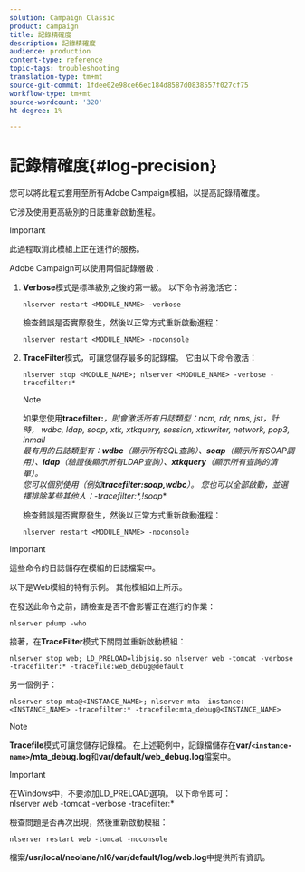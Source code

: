 ```yaml
---
solution: Campaign Classic
product: campaign
title: 記錄精確度
description: 記錄精確度
audience: production
content-type: reference
topic-tags: troubleshooting
translation-type: tm+mt
source-git-commit: 1fdee02e98ce66ec184d8587d0838557f027cf75
workflow-type: tm+mt
source-wordcount: '320'
ht-degree: 1%

---
```



# 記錄精確度{#log-precision}

您可以將此程式套用至所有Adobe Campaign模組，以提高記錄精確度。

它涉及使用更高級別的日誌重新啟動進程。

>[!IMPORTANT]
>
>此過程取消此模組上正在進行的服務。

Adobe Campaign可以使用兩個記錄層級：

1. **Verbose**&#x200B;模式是標準級別之後的第一級。 以下命令將激活它：

   ```
   nlserver restart <MODULE_NAME> -verbose 
   ```

   檢查錯誤是否實際發生，然後以正常方式重新啟動進程：

   ```
   nlserver restart <MODULE_NAME> -noconsole
   ```

1. **TraceFilter**&#x200B;模式，可讓您儲存最多的記錄檔。 它由以下命令激活：

   ```
   nlserver stop <MODULE_NAME>; nlserver <MODULE_NAME> -verbose -tracefilter:*
   ```

   >[!NOTE]
   >
   >如果您使用&#x200B;**tracefilter:***，則會激活所有日誌類型：ncm, rdr, nms, jst，計時， wdbc, ldap, soap, xtk, xtkquery, session, xtkwriter, network, pop3, inmail\
   >最有用的日誌類型有：**wdbc**（顯示所有SQL查詢）、**soap**（顯示所有SOAP調用）、**ldap**（驗證後顯示所有LDAP查詢）、**xtkquery**（顯示所有查詢的清單）。\
   >您可以個別使用（例如&#x200B;**tracefilter:soap,wdbc**）。 您也可以全部啟動，並選擇排除某些其他人：**-tracefilter:*,!soap**

   檢查錯誤是否實際發生，然後以正常方式重新啟動進程：

   ```
   nlserver restart <MODULE_NAME> -noconsole
   ```

>[!IMPORTANT]
>
>這些命令的日誌儲存在模組的日誌檔案中。

以下是Web模組的特有示例。 其他模組如上所示。

在發送此命令之前，請檢查是否不會影響正在進行的作業：

```
nlserver pdump -who
```

接著，在&#x200B;**TraceFilter**&#x200B;模式下關閉並重新啟動模組：

```
nlserver stop web; LD_PRELOAD=libjsig.so nlserver web -tomcat -verbose -tracefilter:* -tracefile:web_debug@default
```

另一個例子：

```
nlserver stop mta@<INSTANCE_NAME>; nlserver mta -instance:<INSTANCE_NAME> -tracefilter:* -tracefile:mta_debug@<INSTANCE_NAME>
```

>[!NOTE]
>
>**Tracefile**&#x200B;模式可讓您儲存記錄檔。 在上述範例中，記錄檔儲存在&#x200B;**var/`<instance-name>`/mta_debug.log**&#x200B;和&#x200B;**var/default/web_debug.log**&#x200B;檔案中。

>[!IMPORTANT]
>
>在Windows中，不要添加LD_PRELOAD選項。 以下命令即可：\
>nlserver web -tomcat -verbose -tracefilter:*

檢查問題是否再次出現，然後重新啟動模組：

```
nlserver restart web -tomcat -noconsole
```

檔案&#x200B;**/usr/local/neolane/nl6/var/default/log/web.log**&#x200B;中提供所有資訊。
